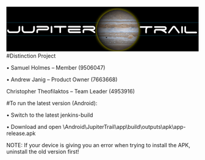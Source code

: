 ![logo](https://raw.githubusercontent.com/Andrewjanig/JupiterTrail/master/Android/Images/logo.jpg)
#Distinction Project

•	Samuel Holmes – Member (9506047)

•	Andrew Janig – Product Owner (7663668)

Christopher Theofilaktos – Team Leader (4953916)


#To run the latest version (Android):

•	Switch to the latest jenkins-build

•	Download and open \Android\JupiterTrail\app\build\outputs\apk\app-release.apk

NOTE: If your device is giving you an error when trying to install the APK, uninstall the old version first!

